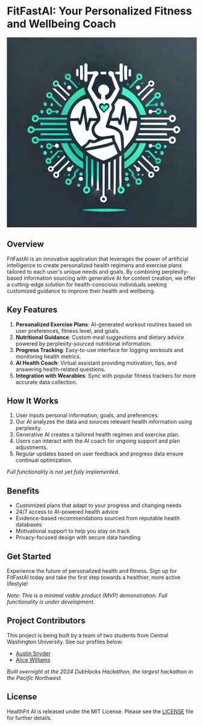 # FitFastAI: Your Personalized Fitness and Wellbeing Coach

![FitFastAI Logo](./logo_v1.png)

## Overview

FitFastAI is an innovative application that leverages the power of artificial intelligence to create personalized health regimens and exercise plans tailored to each user's unique needs and goals. By combining perplexity-based information sourcing with generative AI for content creation, we offer a cutting-edge solution for health-conscious individuals seeking customized guidance to improve their health and wellbeing.

## Key Features

1. **Personalized Exercise Plans**: AI-generated workout routines based on user preferences, fitness level, and goals.
2. **Nutritional Guidance**: Custom meal suggestions and dietary advice powered by perplexity-sourced nutritional information.
3. **Progress Tracking**: Easy-to-use interface for logging workouts and monitoring health metrics.
4. **AI Health Coach**: Virtual assistant providing motivation, tips, and answering health-related questions.
5. **Integration with Wearables**: Sync with popular fitness trackers for more accurate data collection.

## How It Works

1. User inputs personal information, goals, and preferences.
2. Our AI analyzes the data and sources relevant health information using perplexity.
3. Generative AI creates a tailored health regimen and exercise plan.
4. Users can interact with the AI coach for ongoing support and plan adjustments.
5. Regular updates based on user feedback and progress data ensure continual optimization.

*Full functionality is not yet fully implemented.*

## Benefits

- Customized plans that adapt to your progress and changing needs
- 24/7 access to AI-powered health advice
- Evidence-based recommendations sourced from reputable health databases
- Motivational support to help you stay on track
- Privacy-focused design with secure data handling

## Get Started

Experience the future of personalized health and fitness. Sign up for FitFastAI today and take the first step towards a healthier, more active lifestyle!

*Note: This is a minimal viable product (MVP) demonstration. Full functionality is under development.*

## Project Contributors

This project is being built by a team of two students from Central Washington University. See our profiles below:

- [Austin Snyder](https://github.com/AustinSnyd3r)
- [Alice Williams](https://github.com/AvaAvarai)

*Built overnight at the 2024 DubHacks Hackathon, the largest hackathon in the Pacific Northwest.*

## License

HealthFit AI is released under the MIT License. Please see the [LICENSE](LICENSE) file for further details.
